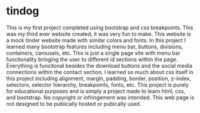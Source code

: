 # tindog
This is my first project completed using bootstrap and css breakpoints. This was my third ever website created; it was very fun to make. This website is
a mock tinder website made with similar colors and fonts. In this project I learned many bootstrap features including menu bar, buttons, divisions,
containers, carousels, etc. This is just a single page site with menu bar funcitonality bringing the user to different id sections within the page.
Everything is funcitonal besides the download buttons and the social media connections within the contact section. I learned so much about css itself in 
this project including alignment, margin, padding, border, position, z-index, selectors, selector hierarchy, breakpoints, fonts, etc. This project is
purely for educational purposes and is simply a project made to learn html, css, and bootstrap. No copyright or infringement was intended. This web page
is not designed to be publically hosted or pubically used.

